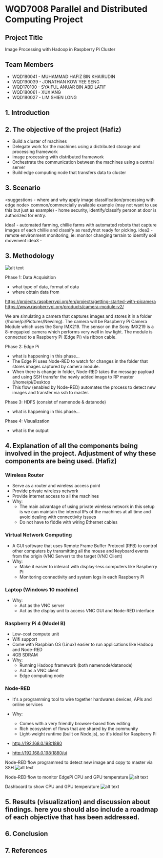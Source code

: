 # WQD7008 Parallel and Distributed Computing Project

## Project Title
Image Processing with Hadoop in Raspberry Pi Cluster

## Team Members
- WQD180041 - MUHAMMAD HAFIZ BIN KHAIRUDIN
- WQD190039 - JONATHAN KOW YEE SENG
- WQD170100 - SYAIFUL ANUAR BIN ABD LATIF
- WQD180061 - XUXIANG
- WQD180027 - LIM SHIEN LONG

## 1. Introduction


## 2. The objective of the project (Hafiz)
- Build a cluster of machines
- Delegate work for the machines using a distributed storage and processing framework
- Image processing with distributed framework
- Orchestrate the communication between the machines using a central server
- Build edge computing node that transfers data to cluster

## 3. Scenario
<suggestions - where and why apply image classification/processing with edge node>
common/commercially available example (may not want to use this but just as example) - home security, identify/classify person at door is authorized for entry.

idea1 - automated farming, chillie farms with automated robots that capture images of each chillie and classify as ready/not ready for picking. 
idea2 - remote environment monitoring, ie: monitor changing terrain to identify soil movement
idea3 - 

## 3. Methodology
![alt text](https://github.com/shienlong/parallel/blob/master/Archi04.PNG)


Phase 1: Data Acquisition

- what type of data, format of data
- where obtain data from

https://projects.raspberrypi.org/en/projects/getting-started-with-picamera
https://www.raspberrypi.org/products/camera-module-v2/

We are simulating a camera that captures images and stores it in a folder (/home/pi/Pictures/NewImg). The camera will be Raspberry Pi Camera Module which uses the Sony IMX219. The sensor on the Sony IMX219 is a 8-megapixel camera which performs very well in low light. The module is connected to a Raspberry Pi (Edge Pi) via ribbon cable. 

Phase 2: Edge Pi

- what is happening in this phase...
- The Edge Pi uses Node-RED to watch for changes in the folder that stores images captured by camera module. 
- When there is change in folder, Node-RED takes the message payload and using SSH transfer the newly added image to RP master (/home/pi/Desktop 
- This flow (enabled by Node-RED) automates the process to detect new images and transfer via ssh to master. 

Phase 3: HDFS (consist of namenode & datanode)

- what is happening in this phase...

Phase 4: Visualization

- what is the output


## 4. Explanation of all the components being involved in the project. Adjustment of why these components are being used. (Hafiz)

### Wireless Router
- Serve as a router and wireless access point
- Provide private wireless network
- Provide internet access to all the machines
- Why:
  - The main advantage of using private wireless network in this setup is we can maintain the internal IPs of the machines at all time and avoid dealing with connectivity issues
  - Do not have to fiddle with wiring Ethernet cables 

### Virtual Network Computing
- A GUI software that uses Remote Frame Buffer Protocol (RFB) to control other computers by transmitting all the mouse and keyboard events from the origin (VNC Server) to the target (VNC Client)
- Why:
  - Make it easier to interact with display-less computers like Raspberry Pi
  - Monitoring connectivity and system logs in each Raspberry Pi

### Laptop (Windows 10 machine)
- Why:
  - Act as the VNC server
  - Act as the display unit to access VNC GUI and Node-RED interface

### Raspberry Pi 4 (Model B)
- Low-cost compute unit
- Wifi support
- Come with Raspbian OS (Linux) easier to run applications like Hadoop and Node-RED
- 4GB SDRAM
- Why:
  - Running Hadoop framework (both namenode/datanode)
  - Act as a VNC client
  - Edge computing node

### Node-RED
- It's a programming tool to wire together hardwares devices, APIs and online services
- Why:
  - Comes with a very friendly browser-based flow editing
  - Rich ecosystem of flows that are shared by the community
  - Light-weight runtime (built on Node.js), so it's ideal for Raspberry Pi 
  
- http://192.168.0.198:1880
- http://192.168.0.198:1880/ui

Node-RED flow programmed to detect new image and copy to master via SSH
![alt text](https://github.com/shienlong/parallel/blob/master/NodeRed_ImageSSH.PNG)

Node-RED flow to monitor EdgePi CPU and GPU temperature
![alt text](https://github.com/shienlong/parallel/blob/master/NodeRed_TempFlow.PNG)

Dashboard to show CPU and GPU temperature
![alt text](https://github.com/shienlong/parallel/blob/master/NodeRed_Dashboard_Temp.PNG)


## 5. Results (visualization) and discussion about findings. here you should also include a roadmap of each objective that has been addressed.


## 6. Conclusion

## 7. References
